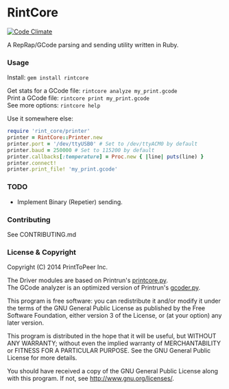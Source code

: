 # RintCore

[![Code Climate](https://codeclimate.com/github/KazW/RintCore.png)](https://codeclimate.com/github/KazW/RintCore)

A RepRap/GCode parsing and sending utility written in Ruby.

### Usage
Install: ```gem install rintcore```

Get stats for a GCode file: ```rintcore analyze my_print.gcode```  
Print a GCode file: ```rintcore print my_print.gcode```  
See more options: ```rintcore help```  

Use it somewhere else:
```ruby
require 'rint_core/printer'
printer = RintCore::Printer.new
printer.port = '/dev/ttyUSB0' # Set to /dev/ttyACM0 by default
printer.baud = 250000 # Set to 115200 by default
printer.callbacks[:temperature] = Proc.new { |line| puts(line) }
printer.connect!
printer.print_file! 'my_print.gcode'
```

### TODO
* Implement Binary (Repetier) sending.

### Contributing
See CONTRIBUTING.md

### License & Copyright

Copyright (C) 2014 PrintToPeer Inc.

The Driver modules are based on Printrun's [printcore.py](https://github.com/kliment/Printrun/blob/master/printcore.py).  
The GCode analyzer is an optimized version of Printrun's
[gcoder.py](https://github.com/kliment/Printrun/blob/master/gcoder.py).

This program is free software: you can redistribute it and/or modify
it under the terms of the GNU General Public License as
published by the Free Software Foundation, either version 3 of the License,
or (at your option) any later version.

This program is distributed in the hope that it will be useful,
but WITHOUT ANY WARRANTY; without even the implied warranty of
MERCHANTABILITY or FITNESS FOR A PARTICULAR PURPOSE.  See the
GNU General Public License for more details.

You should have received a copy of the GNU General Public License
along with this program.  If not, see <http://www.gnu.org/licenses/>.
